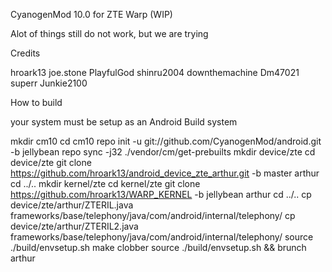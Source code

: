 CyanogenMod 10.0 for ZTE Warp (WIP)

Alot of things still do not work, but we are trying

Credits

hroark13
joe.stone
PlayfulGod
shinru2004
downthemachine
Dm47021
superr
Junkie2100




How to build

your system must be setup as an Android Build system

mkdir cm10
cd cm10
repo init -u git://github.com/CyanogenMod/android.git -b jellybean
repo sync -j32
./vendor/cm/get-prebuilts
mkdir device/zte
cd device/zte
git clone https://github.com/hroark13/android_device_zte_arthur.git -b master arthur
cd ../..
mkdir kernel/zte
cd kernel/zte
git clone https://github.com/hroark13/WARP_KERNEL -b jellybean arthur
cd ../..
cp device/zte/arthur/ZTERIL.java frameworks/base/telephony/java/com/android/internal/telephony/
cp device/zte/arthur/ZTERIL2.java frameworks/base/telephony/java/com/android/internal/telephony/
source ./build/envsetup.sh
make clobber
source ./build/envsetup.sh && brunch arthur
